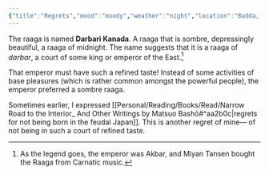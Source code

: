 ```yaml
---
{"title":"Regrets","mood":"moody","weather":"night","location":"Badda, Dhaka","created":"2023-03-09T22:42:24+06:00","updated":"2023-03-15T23:10:27+06:00","dg-note-icon":2,"dg-publish":true,"tags":["life","regrets"],"permalink":"/personal/journal/the-supposed-last-year-of-my-life/regrets/","dgPassFrontmatter":true,"noteIcon":2}
---
```


The raaga is named **Darbari Kanada**. A raaga that is sombre, depressingly beautiful, a raaga of midnight. The name suggests that it is a raaga of *darbar*, a court of some king or emperor of the East.[^1]

That emperor must have such a refined taste! Instead of some activities of base pleasures (which is rather common amongst the powerful people), the emperor preferred a sombre raaga.

Sometimes earlier, I expressed [[Personal/Reading/Books/Read/Narrow Road to the Interior_ And Other Writings by Matsuo Bashō#^aa2b0c\|regrets for not being born in the feudal Japan]]. This is another regret of mine— of not being in such a court of refined taste.

[^1]: As the legend goes, the emperor was Akbar, and Miyan Tansen bought the Raaga from Carnatic music.